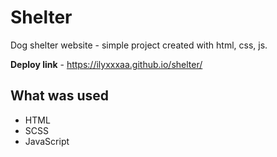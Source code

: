 # Shelter
Dog shelter website - simple project created with html, css, js. 

**Deploy link** - https://ilyxxxaa.github.io/shelter/

What was used
---
- HTML
- SCSS
- JavaScript

